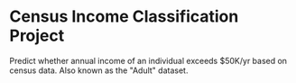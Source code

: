 # Census Income Classification Project
Predict whether annual income of an individual exceeds $50K/yr based on census data. Also known as the "Adult" dataset.
